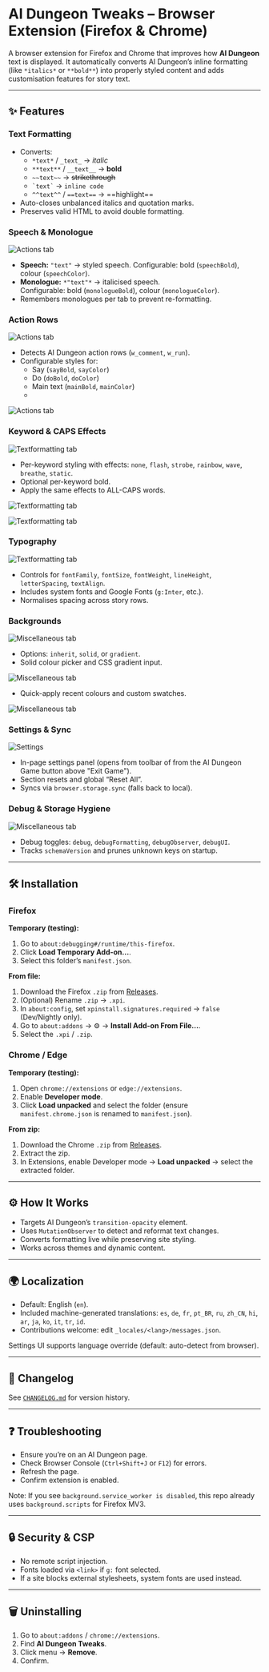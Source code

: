 # AI Dungeon Tweaks – Browser Extension (Firefox & Chrome)

A browser extension for Firefox and Chrome that improves how **AI Dungeon** text is displayed. It automatically converts AI Dungeon’s inline formatting (like `*italics*` or `**bold**`) into properly styled content and adds customisation features for story text.

---

## ✨ Features

### Text Formatting
- Converts:
  - `*text*` / `_text_` → *italic*
  - `**text**` / `__text__` → **bold**
  - `~~text~~` → ~~strikethrough~~
  - `` `text` `` → `inline code`
  - `^^text^^` / `==text==` → ==highlight==
- Auto-closes unbalanced italics and quotation marks.
- Preserves valid HTML to avoid double formatting.

### Speech & Monologue

![Actions tab](docs/textformatting4.png)
- **Speech:** `"text"` → styled speech.
  Configurable: bold (`speechBold`), colour (`speechColor`).
- **Monologue:** `*"text"*` → italicised speech.  
  Configurable: bold (`monologueBold`), colour (`monologueColor`).
- Remembers monologues per tab to prevent re-formatting.

### Action Rows

![Actions tab](docs/actions1.png)
- Detects AI Dungeon action rows (`w_comment`, `w_run`).
- Configurable styles for:
  - Say (`sayBold`, `sayColor`)
  - Do (`doBold`, `doColor`)
  - Main text (`mainBold`, `mainColor`)
  - 
![Actions tab](docs/actions2.png)


### Keyword & CAPS Effects

![Textformatting tab](docs/textformatting5.png)
- Per-keyword styling with effects: `none`, `flash`, `strobe`, `rainbow`, `wave`, `breathe`, `static`.
- Optional per-keyword bold.
- Apply the same effects to ALL-CAPS words.

![Textformatting tab](docs/textformatting3.png)

![Textformatting tab](docs/textformatting2.png)

### Typography

![Textformatting tab](docs/textformatting1.png)
- Controls for `fontFamily`, `fontSize`, `fontWeight`, `lineHeight`, `letterSpacing`, `textAlign`.
- Includes system fonts and Google Fonts (`g:Inter`, etc.).
- Normalises spacing across story rows.

### Backgrounds

![Miscellaneous tab](docs/misc1.png)
- Options: `inherit`, `solid`, or `gradient`.
- Solid colour picker and CSS gradient input.

![Miscellaneous tab](docs/misc2.png)

- Quick-apply recent colours and custom swatches.

![Miscellaneous tab](docs/misc3.png)

### Settings & Sync

![Settings](docs/settings1.png)
- In-page settings panel (opens from toolbar of from the AI Dungeon Game button above "Exit Game").
- Section resets and global “Reset All”.
- Syncs via `browser.storage.sync` (falls back to local).

### Debug & Storage Hygiene

![Miscellaneous tab](docs/debug1.png)
- Debug toggles: `debug`, `debugFormatting`, `debugObserver`, `debugUI`.
- Tracks `schemaVersion` and prunes unknown keys on startup.

---

## 🛠 Installation

### Firefox
**Temporary (testing):**
1. Go to `about:debugging#/runtime/this-firefox`.
2. Click **Load Temporary Add-on…**.
3. Select this folder’s `manifest.json`.

**From file:**
1. Download the Firefox `.zip` from [Releases](https://github.com/UnhealthyKraken/AIDungeonTweaks/releases).
2. (Optional) Rename `.zip` → `.xpi`.
3. In `about:config`, set `xpinstall.signatures.required` → `false` (Dev/Nightly only).
4. Go to `about:addons` → ⚙ → **Install Add-on From File…**.
5. Select the `.xpi` / `.zip`.

### Chrome / Edge
**Temporary (testing):**
1. Open `chrome://extensions` or `edge://extensions`.
2. Enable **Developer mode**.
3. Click **Load unpacked** and select the folder (ensure `manifest.chrome.json` is renamed to `manifest.json`).

**From zip:**
1. Download the Chrome `.zip` from [Releases](https://github.com/UnhealthyKraken/AIDungeonTweaks/releases).
2. Extract the zip.
3. In Extensions, enable Developer mode → **Load unpacked** → select the extracted folder.

---

## ⚙️ How It Works
- Targets AI Dungeon’s `transition-opacity` element.
- Uses `MutationObserver` to detect and reformat text changes.
- Converts formatting live while preserving site styling.
- Works across themes and dynamic content.

---

## 🌍 Localization
- Default: English (`en`).
- Included machine-generated translations: `es`, `de`, `fr`, `pt_BR`, `ru`, `zh_CN`, `hi`, `ar`, `ja`, `ko`, `it`, `tr`, `id`.
- Contributions welcome: edit `_locales/<lang>/messages.json`.

Settings UI supports language override (default: auto-detect from browser).

---

## 📜 Changelog
See [`CHANGELOG.md`](CHANGELOG.md) for version history.

---

## ❓ Troubleshooting
- Ensure you’re on an AI Dungeon page.
- Check Browser Console (`Ctrl+Shift+J` or `F12`) for errors.
- Refresh the page.
- Confirm extension is enabled.

Note: If you see `background.service_worker is disabled`, this repo already uses `background.scripts` for Firefox MV3.

---

## 🔒 Security & CSP
- No remote script injection.
- Fonts loaded via `<link>` if `g:` font selected.
- If a site blocks external stylesheets, system fonts are used instead.

---

## 🗑 Uninstalling
1. Go to `about:addons` / `chrome://extensions`.
2. Find **AI Dungeon Tweaks**.
3. Click menu → **Remove**.
4. Confirm.
